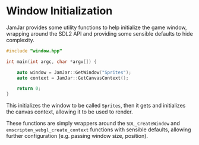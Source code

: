 # Window Initialization

JamJar provides some utility functions to help initialize the game window, wrapping around the SDL2 API and providing
some sensible defaults to hide complexity.

```c++
#include "window.hpp"

int main(int argc, char *argv[]) {

    auto window = JamJar::GetWindow("Sprites");
    auto context = JamJar::GetCanvasContext();

    return 0;
}
```

This initializes the window to be called `Sprites`, then it gets and initializes the canvas context, allowing it to
be used to render.

These functions are simply wrappers around the `SDL_CreateWindow` and `emscripten_webgl_create_context` functions with
sensible defaults, allowing further configuration (e.g. passing window size, position).
